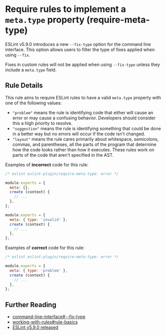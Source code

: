 # Require rules to implement a `meta.type` property (require-meta-type)

ESLint v5.9.0 introduces a new `--fix-type` option for the command line interface. This option allows users to filter the type of fixes applied when using `--fix`.

Fixes in custom rules will not be applied when using `--fix-type` unless they include a `meta.type` field.

## Rule Details

This rule aims to require ESLint rules to have a valid `meta.type` property with one of the following values:

* `"problem"` means the rule is identifying code that either will cause an error or may cause a confusing behavior. Developers should consider this a high priority to resolve.
* `"suggestion"` means the rule is identifying something that could be done in a better way but no errors will occur if the code isn't changed.
* `"layout"` means the rule cares primarily about whitespace, semicolons, commas, and parentheses, all the parts of the program that determine how the code looks rather than how it executes. These rules work on parts of the code that aren't specified in the AST.

Examples of **incorrect** code for this rule:

```js
/* eslint eslint-plugin/require-meta-type: error */

module.exports = {
  meta: {},
  create (context) {
    // ...
  },
};

module.exports = {
  meta: { type: 'invalid' },
  create (context) {
    // ...
  },
};
```

Examples of **correct** code for this rule:

```js
/* eslint eslint-plugin/require-meta-type: error */

module.exports = {
  meta: { type: 'problem' },
  create (context) {
    // ...
  },
};
```

## Further Reading

* [command-line-interface#--fix-type](https://eslint.org/docs/user-guide/command-line-interface#--fix-type)
* [working-with-rules#rule-basics](https://eslint.org/docs/developer-guide/working-with-rules#rule-basics)
* [ESLint v5.9.0 released](https://eslint.org/blog/2018/11/eslint-v5.9.0-released#the-fix-type-option)
